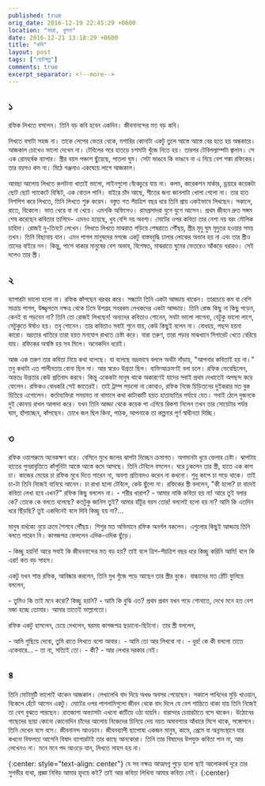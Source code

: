 ```yaml
---
published: true
orig_date: 2016-12-19 22:45:29 +0600
location: "বয়রা, খুলনা"
date: 2016-12-21 13:18:29 +0600
title: "কবি"
layout: post
tags: ["ছোটগল্প"]
comments: true
excerpt_separator: <!--more-->
---
```

## ১ ##

রফিক লিখতে বসলেন। তিনি বড় কবি হবেন একদিন। জীবনানন্দের মত বড় কবি।

লিখতে বসাটা সহজ না। তাকে লেপের ভেতর থেকে, মশারির কোনাটা একটু তুলে আস্তে আস্তে বের হতে হয় অন্ধকারে। আজকাল চোখেও ভালো দেখেন না। টেবিলের পরে হাতড়ে চশমাটা খুঁজে নিতে হয়। তারপর টেবিলল্যাম্পটা জ্বালান। সে এক রোমহর্ষক ব্যাপার। স্ত্রীর বয়স পঞ্চাশ ছুঁয়েছে, পাতলা ঘুম। সেটা ভাঙবে কি ভাঙবে না এ নিয়ে বেশ শঙ্কা রফিকের। তার বয়সও কম না। মিঠে গঞ্জনাও একঘেয়ে লাগে আজকাল।
<!--more-->
আবছা আলোয় লিখতে রুলটানা খাতাই ভালো, লাইনগুলো বেঁকেচুরে যায় না। কলম, কারেকশন মার্কার, ড্রয়ারে কয়েকটা ছোট ছোট প্যাকেটে বিস্কিট, এক বোতল পানি। বাইরে চাঁদ আছে, শীতের জন্য জানলাটা খোলা গেলো না। তার হাত নিশপিশ করে লিখতে, তিনি লিখতে শুরু করেন। বস্তুত গত পঁয়ত্রিশ বছর ধরে তিনি প্রায় একইভাবে লিখছেন। সকালে, রাতে, বিকেলে। ভাত খেয়ে বা না খেয়ে। এমনকি অফিসেও। রামপ্রসাদরা যুগে যুগে আসেন। প্রথম জীবনে দ্রুত সঙ্গম শেষ করেছেন কবিতার তাগিদে- এমনও হয়েছে, খুব বেশি নয় অবশ্য। মোটের ওপর কবিতা তার নেশা নয় বরং মৌলিক চাহিদা। রোজই দু-তিনটে লেখেন। লিখতে লিখতে মাঝরাত গড়িয়ে শেষরাতে পৌঁছয়, স্ত্রীর মৃদু ঘুম মৃদুতর হওয়ার সময় তখন। তিনি বিছানায় যান। এমন পাগল মানুষদের মগজে একটু বাস্তববুদ্ধি ঢালার লোকের অভাব হয় না এবং তার স্ত্রীও তাদের বাইরে নন। কিন্তু, পাশে থাকার মানুষের বেশ অভাব, বিশেষত, মাঝরাতে ঘুমের ভেতরেও আঁকড়ে ধরারও। সেই দলেও তার স্ত্রী।

## ২ ##

ব্যাপারটা ভালো হলো না। রফিক কাঁপছেন থরথর করে। সন্ধ্যাটা তিনি একটা আড্ডায় থাকেন। তারচেয়ে কম বা বেশি মাত্রায় পাগল, উজ্জ্বলতম নক্ষত্র থেকে ঢিমে উপগ্রহ সবরকম লেখকদের একটা আড্ডায়। তিনি রোজ কিছু না কিছু পড়েন, কেনই বা পড়বেন না? তিনি তো রোজই লিখছেন! অন্যদের কবিতাও শোনেন, সবটা ভালো লাগেনা, যেটুকু ভালো লাগে, সেটুকুতে ঈর্ষাও হয়। তবু শোনেন। তার কবিতাও সবাই শুনে যায়, কেউ কিছুই বলেন না। বোধহয়, পছন্দ হয়না কারো। ভদ্রতার খাতিরে তারা হয়ত মনযোগ রাখতে চেষ্টা করে। যারা তরুণ, তারা পড়ার মাঝখানে সিগারেট খেতে বেরিয়ে যায়। রফিকের অস্বস্তি হয় সব মিলে। অনেকদিন ধরেই।

আজ এক তরুণ তার কবিতা নিয়ে কথা বলেছে। যা বলেছে ভদ্রভাবে বললে অর্থটা দাঁড়ায়, "আপনার কবিতাই হয় না।" তবু কথাটা এত শালীনতায় বোনা ছিল না। আর স্বরেও উগ্রতা ছিল। ব্যক্তিআক্রমণই বলা চলে। রফিক ভেবেছিলেন, অন্ততঃ উগ্রতার কেউ প্রতিবাদ করবে। কিন্তু একেকটা মানুষ থাকে অকারণেই যাদের সবাই প্রথম দেখাতেই অপছন্দ করে ফেলেন। রফিকও বোধকরি সেই জাতেরই। তাই ট্রাম্প পড়লো না কোথাও, রফিক নিজে চিড়িতনের দুইকরার মত বুক চিতিয়ে এগোলেন। কর্তাব্যক্তিরা সময়মত না থামালে কথা কাটাকাটি হয়ত হাতাহাতির পর্যায়ে যেত। সবাই ঠেলে দুজনকে দুই কোনায় রাখল আলাদা করে। যখন তিনি আড্ডা থেকে কয়েক পা এগিয়ে রিকশা নিলেন তখন তার সোয়েটার পর্যন্ত ঘাম, হাঁপাচ্ছেন, কাঁপছেন। চোখে জল ছিল কিনা, পাঠক, আপনাকে তা কল্পনার পূর্ণ স্বাধীনতা দিচ্ছি।

## ৩ ##

রফিক ওয়াশরুমে অনেকক্ষণ ধরে। বেসিনে মুখে জলের ঝাপটা দিচ্ছেন ক্রমাগত। অপমানটা ধুয়ে ফেলার চেষ্টা। ঝাপটায় হাতের পুনরাবৃত্তিতে কাঁপুনিটা আস্তে আস্তে কমে আসছে। তিনি টেবিলে বসলেন। ঘরে ঢুকলেন তার স্ত্রী, হাতে এক কাপ চা। কাজের মেয়ের চা রফিক মুখে দিতে পারেন না, অবশ্য প্রতিবাদও করেন না কখনো। শুধু কাপে চা পড়ে থাকে। তাই চা-টা তিনি নিজেই বানিয়ে আনেন। চা রাখা হলো টেবিলে, কেউ ছুঁলো না। রফিকের স্ত্রী বললেন, "কী হলো? চা বাদেই কবিতা লেখা হবে এখন?"
রফিক কিছু বললেন না।
\- শরীর খারাপ?
\- আমার নাকি কবিতা হয় না! আরে তুই বলার কে? তোকে কে বলতে বলেছে? কতটুকু জানিস তুই? আমার হাঁটুর বয়স তোর! বললেই হলো হয় না? আমি কি এতদিন ধরে ছিঁড়ছি? তুই একদিনেই বলে দিবি কিচ্ছু হয় না?...

মানুষ বার্ধক্যে নুয়ে ক্রমে শৈশবে পৌঁছয়। শিশুর মত অভিমানে রফিক অনর্গল বকলেন। এগুলোর কিছুই আড্ডায় তিনি বলতে পারেন নি। কাগজপত্র ফেললেন এদিক-ওদিক ছুঁড়ে।

\- কিচ্ছু হয়নি! আরে সবাই কি জীবননান্দের মত বড় হয়? তাই বলে ত্রিশ-পঁয়ত্রিশ বছর ধরে কিচ্ছু করিনি আমি! বলে কি এরা! কত বড় সাহস।

একটু যখন শান্ত রফিক, আবিষ্কার করলেন, তিনি মুখ গুঁজে পড়ে আছেন তার স্ত্রীর বুকে। বাচ্চাদের মত ঠোঁট ফুলিয়ে বললেন,

\- তুমিও কি তাই মনে করো? কিচ্ছু হয়নি?
\- আমি কি বুঝি এত? প্রথম প্রথম যখন পড়ে শোনাতে, দেখে মনে হত বেশ মজা হচ্ছে তোমার। আমার তাতেই ভাল্লাগতো।
 
রফিক একটু হাসলেন, চেয়ে দেখলেন, ঘরময় কাগজপত্র ছড়ানো-ছিটনো। তার স্ত্রী বললেন,
 
\- আমি গুছিয়ে দেবো, তুমি রাতে লিখতে বসো আবার।
\- আমি তো আর লিখবো না।
\- ধুর! কে কী বললো তাতে একেবারে...
\- তা না, সত্যিই তো।
\- কী?
\- আর লেখার দরকার নেই।

## ৪ ##

তিনি মোটামুটি ভালোই থাকেন আজকাল। লেখালেখি বাদ দিয়ে অখণ্ড অবসর পেয়েছেন। সকালে পাখিদের মুড়ি খাওয়ান, বিকেলে হেঁটে আসেন একটু। মোটের ওপর পাগলামিগুলো জীবন থেকে বাদ দিলে যে বেশ শান্তিতে থাকা যায় তিনি নিজেই তা বেশ বুঝতে পারছেন। রাতজাগা অভ্যাসটা এখনো কাটিয়ে ওঠা যায়নি। বারান্দার চেয়ারটাতে বসে থাকেন। উঠোনের গাছেদের ছায়া কোনো কোনোদিন চাঁদের আলোয় নিজেদের চিনিয়ে দেয় নয়ত অমাবশ্যার আঁধারে মিশে থাকে, সঙ্গোপনে। তিনি দেখেন বসে বসে। জীবনানন্দ আওড়ান। জীবনব্যাপী ছাপোষা একজন মানুষ, কামে, প্রেমে বা অন্নসংস্থানে যার কখনো বিফলতা আসেনি বিষাদ ব্যাপারটাই তার কাছে আনকোরা। তিনি তার বিষাদের উপযুক্ত কবিতা পান না, আর লেখেনও না। মনে মনে পদ আওড়ে যান, লিখতে সাহস হয় না।

{:center: style="text-align: center"}
 যে সব নক্ষত্র আত্মমগ্ন পুড়ে হলো ছাই
 আলোকবর্ষ দূরে
 তার সুগভীর ব্যথা, প্রজ্ঞা নিবিড়
 আমার হৃদয়ে কই?
 তাই আর কবিতা লিখিনা
 আমার কবিতা নেই।
 {:center}
